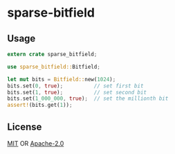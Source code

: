 # sparse-bitfield

## Usage
```rust
extern crate sparse_bitfield;

use sparse_bitfield::Bitfield;

let mut bits = Bitfield::new(1024);
bits.set(0, true);          // set first bit
bits.set(1, true);          // set second bit
bits.set(1_000_000, true);  // set the millionth bit
assert!(bits.get(1));
```

## License
[MIT](./LICENSE-MIT) OR [Apache-2.0](./LICENSE-APACHE)
